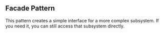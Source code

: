 ## Facade Pattern

This pattern creates a simple interface for a more complex subsystem.  If you need it, you can still access that subsystem directly.


